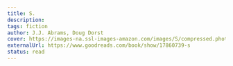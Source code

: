 ```yaml
---
title: S.
description:
tags: fiction
author: J.J. Abrams, Doug Dorst
cover: https://images-na.ssl-images-amazon.com/images/S/compressed.photo.goodreads.com/books/1378767595i/17860739.jpg
externalUrl: https://www.goodreads.com/book/show/17860739-s
status: read
---
```

